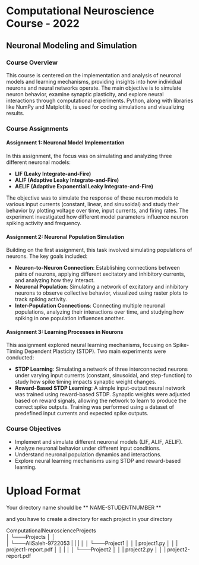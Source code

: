 # Computational Neuroscience Course - 2022  
## Neuronal Modeling and Simulation

### Course Overview
This course is centered on the implementation and analysis of neuronal models and learning mechanisms, providing insights into how individual neurons and neural networks operate. The main objective is to simulate neuron behavior, examine synaptic plasticity, and explore neural interactions through computational experiments. Python, along with libraries like NumPy and Matplotlib, is used for coding simulations and visualizing results.

### Course Assignments

#### **Assignment 1: Neuronal Model Implementation**
In this assignment, the focus was on simulating and analyzing three different neuronal models:

- **LIF (Leaky Integrate-and-Fire)**
- **ALIF (Adaptive Leaky Integrate-and-Fire)**
- **AELIF (Adaptive Exponential Leaky Integrate-and-Fire)**

The objective was to simulate the response of these neuron models to various input currents (constant, linear, and sinusoidal) and study their behavior by plotting voltage over time, input currents, and firing rates. The experiment investigated how different model parameters influence neuron spiking activity and frequency.

#### **Assignment 2: Neuronal Population Simulation**
Building on the first assignment, this task involved simulating populations of neurons. The key goals included:

- **Neuron-to-Neuron Connection**: Establishing connections between pairs of neurons, applying different excitatory and inhibitory currents, and analyzing how they interact.
- **Neuronal Population**: Simulating a network of excitatory and inhibitory neurons to observe collective behavior, visualized using raster plots to track spiking activity.
- **Inter-Population Connections**: Connecting multiple neuronal populations, analyzing their interactions over time, and studying how spiking in one population influences another.

#### **Assignment 3: Learning Processes in Neurons**
This assignment explored neural learning mechanisms, focusing on Spike-Timing Dependent Plasticity (STDP). Two main experiments were conducted:

- **STDP Learning**: Simulating a network of three interconnected neurons under varying input currents (constant, sinusoidal, and step-function) to study how spike timing impacts synaptic weight changes.
- **Reward-Based STDP Learning**: A simple input-output neural network was trained using reward-based STDP. Synaptic weights were adjusted based on reward signals, allowing the network to learn to produce the correct spike outputs. Training was performed using a dataset of predefined input currents and expected spike outputs.

### Course Objectives
- Implement and simulate different neuronal models (LIF, ALIF, AELIF).
- Analyze neuronal behavior under different input conditions.
- Understand neuronal population dynamics and interactions.
- Explore neural learning mechanisms using STDP and reward-based learning.

# Upload Format
Your directory name should be ** NAME-STUDENTNUMBER **

and you have to create a directory for each project in your directory

ComputationalNeuroscienceProjects    
│
└───Projects
│   │   
│   └───AliSaleh-9722053
|       |      |
│       │      └───Project1
│       │      |    project1.py
│       │      |    project1-report.pdf
│       │      |
│       │      └───Project2
│       │      |    project2.py
│       │      |    project2-report.pdf

